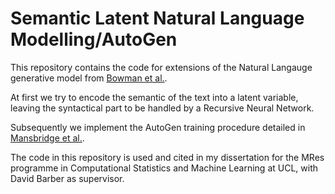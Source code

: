 # Semantic Latent Natural Language Modelling/AutoGen

This repository contains the code for extensions of the Natural Langauge generative model from [Bowman et al.](https://arxiv.org/abs/1511.06349).

At first we try to encode the semantic of the text into a latent variable, leaving the syntactical part to be handled by a Recursive Neural Network.

Subsequently we implement the AutoGen training procedure detailed in [Mansbridge et al.]().

The code in this repository is used and cited in my dissertation for the MRes programme in Computational Statistics and Machine Learning at UCL, with David Barber as supervisor.
